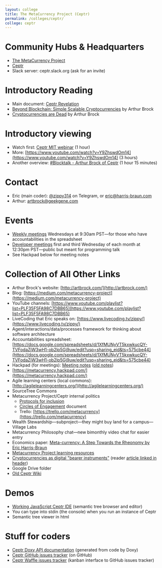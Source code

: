 ```yaml
---
layout: college
title: The MetaCurrency Project (Ceptr)
permalink: /colleges/ceptr/
college: ceptr
---
```


# Community Hubs & Headquarters

* [The MetaCurrency Project](http://metacurrency.org)
* [Ceptr](http://ceptr.org)
* Slack server: ceptr.slack.org (ask for an invite)

# Introductory Reading

- Main
     document: [Ceptr Revelation](https://docs.google.com/document/d/1Line362Wm0zMOZcEZMqPYfHqNS4XIVyVsP7SS_4jE2o/edit#heading=h.ee3qi5eixr98)
- [Beyond Blockchain: Simple
     Scalable Cryptocurrencies](https://medium.com/metacurrency-project/beyond-blockchain-simple-scalable-cryptocurrencies-1eb7aebac6ae#.q7tqxi61o) by Arthur Brock
- [Cryptocurrencies are Dead](https://medium.com/metacurrency-project/cryptocurrencies-are-dead-d4223154d783#.gj915zibo) by Arthur Brock

# Introductory viewing

- Watch first:
     [Ceptr MIT webinar](http://ceptr.org/2015/09/24/mitkit-ceptr-webinar/) (1 hour)
- More: [https://www.youtube.com/watch?v=Y9ZhswdOm14](https://www.youtube.com/watch?v=Y9ZhswdOm14) (3 hours)
- Another
     overview: [#Blocktalk - Arthur Brock of
     Ceptr](https://www.youtube.com/watch?v=2ppk_mJxckg&app=desktop) (1
     hour 15 minutes)

# Contact

- Eric (main coder): [@zippy314](http://telegram.me/zippy314) on Telegram, or eric@harris-braun.com
- Arthur: artbrock@geekgene.com

# Events

- [Weekly meetings](http://ceptr.org/hangout) Wednesdays at 9:30am PST—for those who have
     accountabilities in the spreadsheet
- [Developer meetings](http://ceptr.org/live-dev-chat/) first and third Wednesday of each month at
     12:30pm PST—public but meant for programming talk
- See Hackpad below for meeting
     notes

# Collection of All Other Links

- Arthur Brock's website: [http://artbrock.com/](http://artbrock.com/)
- Blog: [https://medium.com/metacurrency-project](https://medium.com/metacurrency-project)
- YouTube channels: [https://www.youtube.com/playlist?list=PLF35F5FA98C7DBB65](https://www.youtube.com/playlist?list=PLF35F5FA98C7DBB65)
- LiveCoding that Eric speaks
     on: [https://www.livecoding.tv/zippy/](https://www.livecoding.tv/zippy/)
- Agent/interactions/data/processes
     framework for thinking about software architecture
- Accountabilities spreadsheet:
     [https://docs.google.com/spreadsheets/d/1XfMUNyVT5kxwkucQY-TVFodaZjW3wH1-ob2lp5Gj9uw/edit?usp=sharing_eid&ts=575cbe44](https://docs.google.com/spreadsheets/d/1XfMUNyVT5kxwkucQY-TVFodaZjW3wH1-ob2lp5Gj9uw/edit?usp=sharing_eid&ts=575cbe44)
- Hackpad (for meetings): [Meeting notes](https://metacurrency.hackpad.com/NEW-MetaCurrency-Meeting-Notes-fDxEmijU9uV?eid=946eTubM9LqA47uSoIR8A5&invitingId=492933&token=hSY3CjARBhExW3xRDD9t&email=anders.aamodt%40gmail.com) ([old notes](https://metacurrency.hackpad.com/M26hVzPpK5B?token=undefined#))
- [https://metacurrency.hackpad.com/](https://metacurrency.hackpad.com/)
- Agile learning centers (local
     commons): [http://agilelearningcenters.org/](http://agilelearningcenters.org/)
- SourceTree Commons
- Metacurrency Project/Ceptr
     internal politics
    - [Protocols for inclusion](https://docs.google.com/document/d/1bB3HAwm1LPYJV9K0VCilJ_Xjob7rA_8js2usfODH6GE/edit)
    - [Circles of Engagement](https://docs.google.com/spreadsheets/d/1OXTwI6ANCNiq7AhBuFoj7dxLyGOYyEdz5_P2l5QNzmI/edit#gid=0) document
    - Trello: [https://trello.com/metacurrency](https://trello.com/metacurrency)
- Wealth
     Stewardship—subproject—they might buy land for a campus—Village Labs
- Metacurrency Philosophy
     chat—new bimonthly video chat for easier entry
- Economics paper: [Meta-currency: A Step Towards
     the Rheonomy by Eric Harris-Braun](https://blogs.harvard.edu/lawlab/2009/07/01/meta-currency-a-step-towards-the-rheonomy-by-eric-harris-braun/)
- [Metacurrency Project learning resources](http://metacurrency.org/resources/)
- [Cryptocurrencies as digital
     "bearer instruments"](https://medium.com/@artbrock/cryptocurrencies-as-digital-bearer-instruments-fa6ec01ee4fc#.lvygt25fl) (reader [article linked in header](https://medium.com/chain-inc/why-central-banks-will-issue-digital-currency-5fd9c1d3d8a2#.4yvu0cbwb))
- Google Drive folder
- [Old Ceptr Wiki](http://ceptr.wagn.org/)

# Demos

- [Working JavaScript Ceptr IDE](http://zippy.github.io/ceptr/dev/te.html) (semantic tree browser and
     editor)
- You can type into stdin (the
     console) when you run an instance of Ceptr
- Semantic tree viewer in html

# Stuff for coders

- [Ceptr Doxy API documentation](http://zippy.github.io/ceptr/) (generated from code by
     Doxy)
- [Ceptr GitHub issues tracker](https://github.com/zippy/ceptr/issues) (on GitHub)
- [Ceptr Waffle issues tracker](https://waffle.io/zippy/ceptr) (kanban interface to GitHub
     issues tracker)

